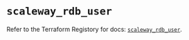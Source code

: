 # `scaleway_rdb_user`

Refer to the Terraform Registory for docs: [`scaleway_rdb_user`](https://registry.terraform.io/providers/scaleway/scaleway/2.17.0/docs/resources/rdb_user).

